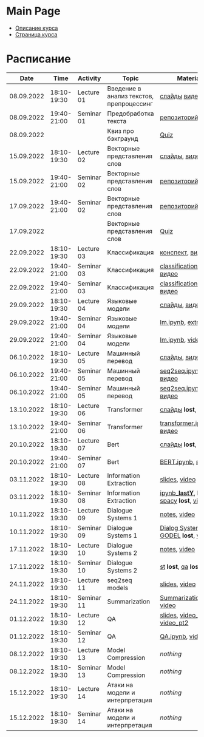 # Main Page

* [Описание курса](course_description.md)
* [Страница курса](https://karpovilia.github.io/NLP2022/readme/)

# Расписание
|Date|Time|Activity|Topic|Materials|Group|
|----|----|--------|-----|---------|-----|
| 08.09.2022 | 18:10-19:30 | Lecture 01 | Введение в анализ текстов, препроцессинг |  [слайды](https://github.com/karpovilia/NLP2022/raw/main/Week%2001%20-%20Introduction/01-intro.pdf) [видео](https://youtu.be/97woeNchw6E) | 1,2 |
| 08.09.2022 | 19:40-21:00 | Seminar 01 | Предобработка текста | [репозиторий](https://github.com/milaMarkel/NLP2022/tree/main/Week%2001%20-%20Introduction), [видео](https://youtu.be/aXITGSdUPA0)| 1,2 |
| 08.09.2022 |             |           | Квиз про бэкграунд| [Quiz](https://docs.google.com/forms/d/e/1FAIpQLScGvDEJ15Le7B-Ti7LRIx9t7FfSwCaDh-j_n33zXfWuSZ-q1Q/viewform) | 1,2 |
| 15.09.2022 | 18:10-19:30 | Lecture 02 | Векторные представления слов | [слайды](https://github.com/karpovilia/NLP2022/raw/main/Week%2002%20-%20Word%20Embeddings/02-WordEmbeddings.pdf), [видео](https://youtu.be/8TPcAxMlfTs) | 1,2 |
| 15.09.2022 | 19:40-21:00 | Seminar 02 | Векторные представления слов | [репозиторий](https://github.com/milaMarkel/NLP2022/tree/main/Week%2002%20-%20Word%20Embeddings), [видео](https://youtu.be/T4WrD69eUGY) | 1,2 |
| 17.09.2022 | 19:40-21:00 | Seminar 02 | Векторные представления слов | [репозиторий](https://github.com/milaMarkel/NLP2022/tree/main/Week%2002%20-%20Word%20Embeddings), [видео](https://youtu.be/0PJDoVwB-Ng) | 1,2 |
| 17.09.2022 | |  | Векторные представления слов | [Quiz](https://forms.gle/9Yo9pdWJ2mAkQ2Po8) | 1,2 |
| 22.09.2022 | 18:10-19:30 | Lecture 03 | Классификация| [конспект](https://artemova.notion.site/d4ee7823399c47de9ebd6f2cb15cdb73), [видео](https://youtu.be/5giGop-UADU)| 1,2 |
| 22.09.2022 | 19:40-21:00 | Seminar 03 | Классификация | [classification.ipynb](https://github.com/milaMarkel/NLP2022/blob/main/Week%2003%20-%20Text%20Classification/sem3_cnn_classification.ipynb), [видео](https://youtu.be/j-9p0ENvEEQ) | 1,2 |
| 22.09.2022 | 19:40-21:00 | Seminar 03 | Классификация | [classification.ipynb](https://github.com/milaMarkel/NLP2022/blob/main/Week%2003%20-%20Text%20Classification/sem3_cnn_classification.ipynb), [видео](https://youtu.be/Y8kZfdu1MDQ) | 1,2 |
| 29.09.2022 | 18:10-19:30 | Lecture 04 | Языковые модели | [слайды](https://github.com/milaMarkel/NLP2022/blob/main/Week%2004%20-%20Language%20Models/%5Beng%5D%204-LM%20ki.pdf), [видео](https://youtu.be/kwK4pInW6tM)| 1,2 |
| 29.09.2022 | 19:40-21:00 | Seminar 04 | Языковые модели | [lm.ipynb](https://github.com/milaMarkel/NLP2022/blob/main/Week%2004%20-%20Language%20Models/sem4_language_models_ner.ipynb), [extra](https://github.com/milaMarkel/NLP2022/blob/main/Week%2004%20-%20Language%20Models/main.md), [video](https://youtu.be/f2yAv6N_424)  | 1,2 |
| 29.09.2022 | 19:40-21:00 | Seminar 04 | Языковые модели | [lm.ipynb](https://github.com/milaMarkel/NLP2022/blob/main/Week%2004%20-%20Language%20Models/sem4_language_models_ner.ipynb), [video](https://youtu.be/nnrVp1ZzxaA) | 1,2 |
| 06.10.2022 | 18:10-19:30 | Lecture 05 | Машинный перевод | [слайды](https://github.com/milaMarkel/NLP2022/blob/main/Week%2005%20-%20Machine%20Translation/%5Beng%5D%205-MT.pptx.pdf), [видео](https://youtu.be/1nMEiiaQlkI) | 1,2 |
| 06.10.2022 | 19:40-21:00 | Seminar 05 | Машинный перевод| [seq2seq.ipynb](https://colab.research.google.com/drive/1cyFNWYSyPaeGzDgv8MB-DaRbv5t5WgEn?usp=sharing) **lost**, [видео](https://youtu.be/8dZUzLUjIh0) | 1,2 |
| 06.10.2022 | 19:40-21:00 | Seminar 05 | Машинный перевод| [seq2seq.ipynb](https://colab.research.google.com/drive/1cyFNWYSyPaeGzDgv8MB-DaRbv5t5WgEn?usp=sharing) **lost**, [видео](https://youtu.be/QNO_MlI3uFo) | 1,2 |
| 13.10.2022 | 18:10-19:30 | Lecture 06 | Transformer | [слайды](https://docs.google.com/presentation/d/1l1VschZkhTqGWxy1h1mvHKuUSnVSEG2O/edit?usp=sharing&ouid=112816606551634705121&rtpof=true&sd=true) **lost**, [видео](https://youtu.be/Z2IGr_C2IIs) | 1,2 |
| 13.10.2022 | 19:40-21:00 | Seminar 06 | Transformer | [transformer.ipynb](https://github.com/milaMarkel/NLP2022/blob/main/Week%2006%20-%20Transformer/The_Annotated_Transformer_ki.ipynb), [видео](https://youtu.be/jrhJ261vq6A) | 1,2 |
| 20.10.2022 | 18:10-19:30 | Lecture 07 | Bert | [слайды](https://docs.google.com/presentation/d/1l1VschZkhTqGWxy1h1mvHKuUSnVSEG2O/edit?usp=sharing&ouid=112816606551634705121&rtpof=true&sd=true) **lost**, [видео](https://youtu.be/N7c_nODNSvs) | 1,2 |
| 20.10.2022 | 19:40-21:00 | Seminar 07 | Bert | [BERT.ipynb](https://github.com/milaMarkel/NLP2022/blob/main/Week%2007%20-%20Bert/BERT_ki.ipynb), [видео](https://youtu.be/Ka3fsJXah_M) | 1,2 |
| 03.11.2022 | 18:10-19:30 | Lecture 08 | Information Extraction | [slides](https://github.com/milaMarkel/NLP2022/tree/main/Week%2008%20%E2%80%93%20Information%20Extraction), [video](https://youtu.be/XwGcdiJUlDM) | 1,2 |
| 03.11.2022 | 18:10-19:30 | Seminar 08 | Information Extraction | [ipynb_**lastY**](https://github.com/milaMarkel/NLP2022/blob/main/Week%2008%20%E2%80%93%20Information%20Extraction/ner_nli_year2021.ipynb), bonus: [spacy](https://colab.research.google.com/drive/1eLOAGvw9XD3tKAJuqPHkJtMrA-_G2Ay9?usp=sharing) **lost**, [video](https://youtu.be/nFD-vyVOibM)**lost** | 1,2 |
| 10.11.2022 | 18:10-19:30 | Lecture 09 | Dialogue Systems 1 | [notes](https://github.com/karpovilia/NLP2022/blob/main/Week%2009%20-%20Dialogue%20Systems%201/09_ToD_v2.pdf), [video](https://youtu.be/-RTMSzkq79s) | 1,2 |
| 10.11.2022 | 18:10-19:30 | Seminar 09 | Dialogue Systems 1 | [Dialog Systems](https://colab.research.google.com/drive/1G8h09s3wRROFUlRx2RZ7oUsdUV5LpCYi?usp=sharing) **lost**, [GODEL](https://colab.research.google.com/drive/1YOrbR9Akt_1JR0fl5DD1cxItvHygrzU-?usp=sharing) **lost**, [video](https://youtu.be/Q76lUaK1gg4) | 1,2 |
| 17.11.2022 | 18:10-19:30 | Lecture 10 | Dialogue Systems 2 | [notes](https://github.com/karpovilia/NLP2022/blob/main/Week%2010%20-%20Dialogue%20Systems%202/10_OpenDialogue.pdf), [video](https://youtu.be/a61io8K3crg) | 1,2 |
| 17.11.2022 | 18:10-19:30 | Seminar 10 | Dialogue Systems 2 | [st](https://colab.research.google.com/drive/1QVTUPYdzEOHV_YFVxux5mP-npLlpsr7L?usp=sharing) **lost**, [qa](https://colab.research.google.com/drive/165E3qLqBh-j23G_HJm0c2C7rNNwNOPfQ?usp=sharing) **lost**, [video](https://youtu.be/Hp_bB5RXqJw) | 1,2 |
| 24.11.2022 | 18:10-19:30 | Lecture 11 | seq2seq models | [slides](https://github.com/karpovilia/NLP2022/blob/main/Week%2011%20-%20seq2seq%20models/10_TS_2021.pdf), [video](https://youtu.be/jpaTTkGPSns) | 1,2 |
| 24.11.2022 | 18:10-19:30 | Seminar 11 | Summarization | [Summarization.ipynb](https://github.com/milaMarkel/NLP2022/blob/main/Week%2011%20-%20seq2seq%20models/Summarization.ipynb), [video](https://youtu.be/7CD-wzZNEsE)| 1,2 |
| 01.12.2022 | 18:10-19:30 | Lecture 12 | QA | [slides](https://github.com/milaMarkel/NLP2022/blob/main/Week%2012%20-%20QA/08_ODQA_2021.pdf), [video_pt1](https://youtu.be/8YrGzWrNfpY?t=1240), [video_pt2](https://youtu.be/sazqiULDpEo) | 1,2 |
| 01.12.2022 | 18:10-19:30 | Seminar 12 | QA | [QA.ipynb](https://github.com/milaMarkel/NLP2022/blob/main/Week%2012%20-%20QA/Question_Answering.ipynb), [video](https://youtu.be/e8Wx9yFGBwc) | 1,2 |
| 08.12.2022 | 18:10-19:30 | Lecture 13 | Model Compression |*nothing* | 1,2 |
| 08.12.2022 | 18:10-19:30 | Seminar 13 | Model Compression |*nothing*  | 1,2 |
| 15.12.2022 | 18:10-19:30 | Lecture 14 | Атаки на модели и интерпретация|*nothing* | 1,2 |
| 15.12.2022 | 18:10-19:30 | Seminar 14 | Атаки на модели и интерпретация |*nothing*  | 1,2 |
